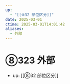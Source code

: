 ```yaml
---
up:
  - "[[⑧32 部位区分]]"
date: 2025-03-01
ctime: 2025-03-01T14:01:42
aliases:
  - 外部
---
```


# ⑧323 外部

- up: [[⑧32 部位区分]]
